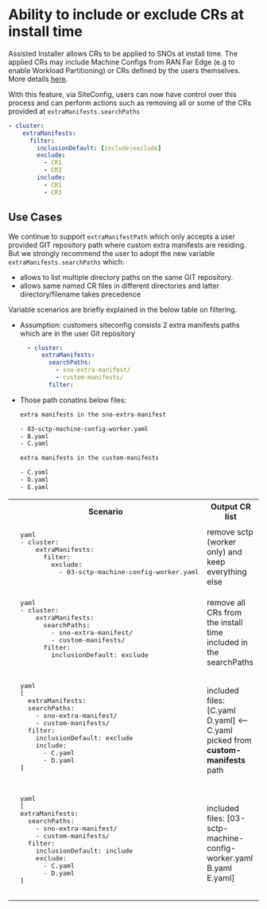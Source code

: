 # Ability to include or exclude CRs at install time

Assisted Installer allows CRs to be applied to SNOs at install time. The applied CRs may include Machine Configs from RAN Far Edge (e.g to enable Workload Partitioning) or CRs defined by the users themselves. More details [here](https://github.com/openshift/assisted-service/blob/c183b5182bfed15e42745e9f7fd3bd4f21184bde/docs/hive-integration/README.md#creating-additional-manifests).

With this feature, via SiteConfig, users can now have control over this process and can perform actions such as removing all or some of the CRs provided at `extraManifests.searchPaths`

```yaml
- cluster:
    extraManifests:
      filter:
        inclusionDefault: [include|exclude]
        exclude:
          - CR1
          - CR3
        include:
          - CR1
          - CR3
```

## Use Cases

We continue to support `extraManifestPath` which only accepts a user provided GIT repository path where custom extra manifests are residing. But we strongly recommend the user to adopt the new variable `extraManifests.searchPaths` which:

* allows to list multiple directory paths on the same GIT repository.  
* allows same named CR files in different directories and latter directory/filename takes precedence

Variable scenarios are briefly explained in the below table on filtering.

* Assumption: customers siteconfig consists 2 extra manifests paths which are in the user Git repository

  ```yaml
    - cluster:
        extraManifests:
          searchPaths:
            - sno-extra-manifest/
            - custom-manifests/
          filter:   
    ```

* Those path conatins below files:

  ```bash
  extra manifests in the sno-extra-manifest

  - 03-sctp-machine-config-worker.yaml
  - B.yaml
  - C.yaml 
  ```

  ```bash
  extra manifests in the custom-manifests

  - C.yaml
  - D.yaml
  - E.yaml 
  ```

<table>
<tr>
  <th>
  Scenario
  </th>
  <th>
  Output CR list
  </th>
</tr>

<tr>
  <td>
  <pre>
  yaml
  - cluster:
      extraManifests:
        filter:
          exclude:
            - 03-sctp-machine-config-worker.yaml
  </pre>
  </td>

  <td>
  remove sctp (worker only) and keep everything else
  </td>
</tr>

<tr>
  <td>
  <pre>
  yaml
  - cluster:
      extraManifests:
        searchPaths:
          - sno-extra-manifest/
          - custom-manifests/ 
        filter:
          inclusionDefault: exclude
  </pre>
  </td>
  <td>
  remove all CRs from the install time included in the searchPaths
  </td>
</tr>

<tr>
  <td>
  <pre>
  yaml
  [
    extraManifests:
    searchPaths:
      - sno-extra-manifest/
      - custom-manifests/ 
    filter:
      inclusionDefault: exclude
      include:
        - C.yaml
        - D.yaml
  ]
  </pre>
  </td>

  <td>
  included files: [C.yaml D.yaml] <--C.yaml picked from <b>custom-manifests</b> path
  </td>
</tr>

<tr>
  <td>
  <pre>
  yaml
  [
  extraManifests:
    searchPaths:
      - sno-extra-manifest/
      - custom-manifests/
    filter:
      inclusionDefault: include
      exclude:
        - C.yaml
        - D.yaml
  ]
  </pre>
  </td>

  <td>
  included files: [03-sctp-machine-config-worker.yaml B.yaml E.yaml]
  </td>
</tr>

</table>
